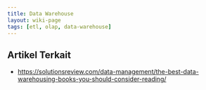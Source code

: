 ```yaml
---
title: Data Warehouse
layout: wiki-page
tags: [etl, olap, data-warehouse]
---
```


## Artikel Terkait
- https://solutionsreview.com/data-management/the-best-data-warehousing-books-you-should-consider-reading/
